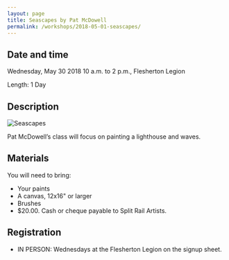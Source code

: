 ```yaml
---
layout: page
title: Seascapes by Pat McDowell
permalink: /workshops/2018-05-01-seascapes/
---
```

## Date and time
Wednesday, May 30 2018
10 a.m. to 2 p.m., Flesherton Legion 

Length: 1 Day

## Description

![Seascapes](../seascapes.jpg)

Pat McDowell’s class will focus on painting a lighthouse and waves.  

## Materials
You will need to bring:
* Your paints
* A canvas, 12x16" or larger
* Brushes
* $20.00. Cash or cheque payable to Split Rail Artists.

## Registration
* IN PERSON: Wednesdays at the Flesherton Legion on the signup sheet.

